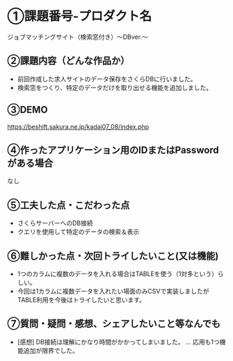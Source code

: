 # ①課題番号-プロダクト名

ジョブマッチングサイト（検索窓付き）〜DBver.〜

## ②課題内容（どんな作品か）

- 前回作成した求人サイトのデータ保存をさくらDBに行いました。
- 検索窓をつくり、特定のデータだけを取り出せる機能を追加しました。

## ③DEMO

https://beshift.sakura.ne.jp/kadai07_08/index.php

## ④作ったアプリケーション用のIDまたはPasswordがある場合

なし

## ⑤工夫した点・こだわった点

- さくらサーバーへのDB接続
- クエリを使用して特定のデータの検索＆表示

## ⑥難しかった点・次回トライしたいこと(又は機能)

- 1つのカラムに複数のデータを入れる場合はTABLEを使う（1対多という）らしい。
- 今回は1カラムに複数データを入れたい場面のみCSVで実装しましたが
  TABLE利用を今後はトライしたいと思います。

## ⑦質問・疑問・感想、シェアしたいこと等なんでも

- [感想] DB接続は理解にかなり時間がかかってしまいました。 … 応用も1つ機能追加が限界でした。

